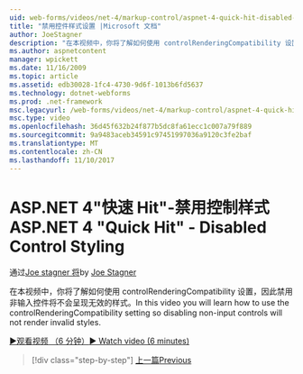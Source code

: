 ```yaml
---
uid: web-forms/videos/net-4/markup-control/aspnet-4-quick-hit-disabled-control-styling
title: "禁用控件样式设置 |Microsoft 文档"
author: JoeStagner
description: "在本视频中，你将了解如何使用 controlRenderingCompatibility 设置，因此禁用非输入控件将不会呈现无效的样式。"
ms.author: aspnetcontent
manager: wpickett
ms.date: 11/16/2009
ms.topic: article
ms.assetid: edb30028-1fc4-4730-9d6f-1013b6fd5637
ms.technology: dotnet-webforms
ms.prod: .net-framework
msc.legacyurl: /web-forms/videos/net-4/markup-control/aspnet-4-quick-hit-disabled-control-styling
msc.type: video
ms.openlocfilehash: 36d45f632b24f877b5dc8fa61ecc1c007a79f889
ms.sourcegitcommit: 9a9483aceb34591c97451997036a9120c3fe2baf
ms.translationtype: MT
ms.contentlocale: zh-CN
ms.lasthandoff: 11/10/2017
---
```

<a name="aspnet-4-quick-hit---disabled-control-styling"></a><span data-ttu-id="1cd07-103">ASP.NET 4"快速 Hit"-禁用控制样式</span><span class="sxs-lookup"><span data-stu-id="1cd07-103">ASP.NET 4 "Quick Hit" - Disabled Control Styling</span></span>
====================
<span data-ttu-id="1cd07-104">通过[Joe stagner 将](https://github.com/JoeStagner)</span><span class="sxs-lookup"><span data-stu-id="1cd07-104">by [Joe Stagner](https://github.com/JoeStagner)</span></span>

<span data-ttu-id="1cd07-105">在本视频中，你将了解如何使用 controlRenderingCompatibility 设置，因此禁用非输入控件将不会呈现无效的样式。</span><span class="sxs-lookup"><span data-stu-id="1cd07-105">In this video you will learn how to use the controlRenderingCompatibility setting so disabling non-input controls will not render invalid styles.</span></span> 

[<span data-ttu-id="1cd07-106">&#9654;观看视频 （6 分钟）</span><span class="sxs-lookup"><span data-stu-id="1cd07-106">&#9654; Watch video (6 minutes)</span></span>](https://channel9.msdn.com/Blogs/ASP-NET-Site-Videos/aspnet-4-quick-hit-disabled-control-styling)

>[!div class="step-by-step"]
[<span data-ttu-id="1cd07-107">上一篇</span><span class="sxs-lookup"><span data-stu-id="1cd07-107">Previous</span></span>](aspnet-4-quick-hit-hidden-field-divs.md)
